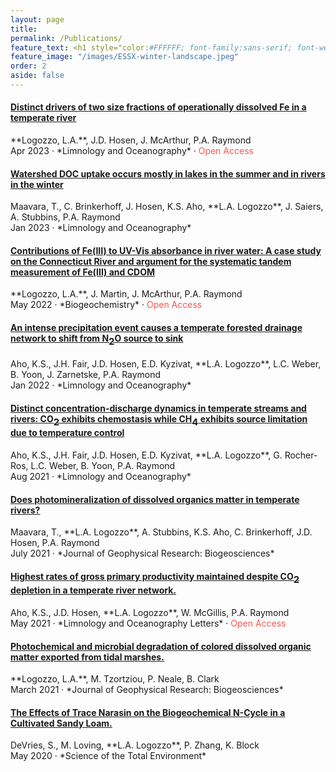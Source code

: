 ```yaml
---
layout: page
title: 
permalink: /Publications/
feature_text: <h1 style="color:#FFFFFF; font-family:sans-serif; font-weight:normal"> Publications </h1>
feature_image: "/images/ESSX-winter-landscape.jpeg"
order: 2
aside: false
---
```


<h4> <a href="https://doi.org/10.1002/lno.12338" target="_blank"> Distinct drivers of two size fractions of operationally dissolved Fe in a temperate river </a> </h4>
**Logozzo, L.A.**, J.D. Hosen, J. McArthur, P.A. Raymond <br>
Apr 2023 &middot; *Limnology and Oceanography* &middot; <font style ="color:#F9564F"> Open Access </font>

<h4> <a href="https://onlinelibrary.wiley.com/share/author/CRSQVWIFP5K6RPGSKHSW?target=10.1002/lno.12306" target="_blank"> Watershed DOC uptake occurs mostly in lakes in the summer and in rivers in the winter </a> </h4>
Maavara, T., C. Brinkerhoff, J. Hosen, K.S. Aho, **L.A. Logozzo**, J. Saiers, A. Stubbins, P.A. Raymond <br>
Jan 2023 &middot; *Limnology and Oceanography*

<h4> <a href="https://doi.org/10.1007/s10533-022-00937-5" target="_blank_"> Contributions of Fe(III) to UV-Vis absorbance in river water: A case study on the Connecticut River and argument for the systematic tandem measurement of Fe(III) and CDOM </a> </h4>
**Logozzo, L.A.**, J. Martin, J. McArthur, P.A. Raymond <br>
May 2022 &middot; *Biogeochemistry* &middot; <font style ="color:#F9564F"> Open Access </font>

<h4> <a href="https://doi.org/10.1002/lno.12006" target="_blank_"> An intense precipitation event causes a temperate forested drainage network to shift from N<font size=4><sub>2</sub></font>O source to sink </a> </h4>
Aho, K.S., J.H. Fair, J.D. Hosen, E.D. Kyzivat, **L.A. Logozzo**, L.C. Weber, B. Yoon,  J. Zarnetske, P.A. Raymond <br>
Jan 2022 &middot; *Limnology and Oceanography*

<h4> <a href="https://doi.org/10.1002/lno.11906" target="_blank_"> Distinct concentration-discharge dynamics in temperate streams and rivers: CO<font size=4><sub>2</sub></font> exhibits chemostasis while CH<font size=4><sub>4</sub></font> exhibits source limitation due to temperature control </a> </h4>
Aho, K.S., J.H. Fair, J.D. Hosen, E.D. Kyzivat, **L.A. Logozzo**, G. Rocher-Ros, L.C. Weber, B. Yoon, P.A. Raymond <br>
Aug 2021 &middot; *Limnology and Oceanography*

<h4> <a href="https://doi.org/10.1029/2021JG006402" target="_blank"> Does photomineralization of dissolved organics matter in temperate rivers? </a> </h4>
Maavara, T., **L.A. Logozzo**, A. Stubbins, K.S. Aho, C. Brinkerhoff, J.D. Hosen, P.A. Raymond <br>
July 2021 &middot; *Journal of Geophysical Research: Biogeosciences*


<h4> <a href="https://doi.org/10.1002/lol2.10195" target="_blank"> Highest rates of gross primary productivity maintained despite CO<font size=4><sub>2</sub></font> depletion in a temperate river network. </a></h4>
Aho, K.S., J.D. Hosen, **L.A. Logozzo**, W. McGillis, P.A. Raymond <br>
May 2021 &middot; *Limnology and Oceanography Letters* &middot; <font style ="color:#F9564F"> Open Access </font>


<h4> <a href="https://doi.org/10.1029/2020JG005744" target="_blank"> Photochemical and microbial degradation of colored dissolved organic matter exported from tidal marshes. </a></h4>
**Logozzo, L.A.**, M. Tzortziou, P. Neale, B. Clark <br>
March 2021 &middot; *Journal of Geophysical Research: Biogeosciences*


<h4><a href="https://www.sciencedirect.com/science/article/pii/S0048969720305416?via%3Dihub" target="_blank">The Effects of Trace Narasin on the Biogeochemical N-Cycle in a Cultivated Sandy Loam.</a></h4>
DeVries, S., M. Loving,  **L.A. Logozzo**, P. Zhang, K. Block <br>
May 2020 &middot; *Science of the Total Environment*

